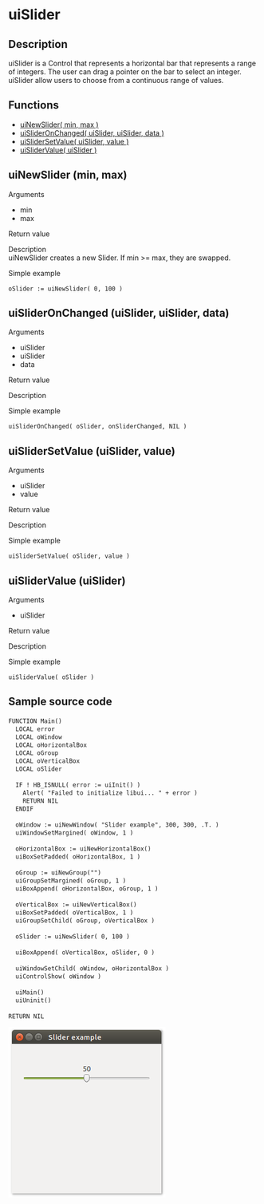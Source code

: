 # **uiSlider**

## Description
uiSlider is a Control that represents a horizontal bar that represents a range of integers. The user can drag a pointer on the bar to select an integer.
uiSlider allow users to choose from a continuous range of values.

## Functions
- [uiNewSlider( min, max )](#uinewslider-min-max)
- [uiSliderOnChanged( uiSlider, uiSlider, data )](#uislideronchanged-uislider-uislider-data)
- [uiSliderSetValue( uiSlider, value )](#uislidersetvalue-uislider-value)
- [uiSliderValue( uiSlider )](#uislidervalue-uislider)

## uiNewSlider (min, max)
Arguments
- min
- max

Return value

Description <br>
uiNewSlider creates a new Slider. If min >= max, they are swapped.

Simple example
```harbour
oSlider := uiNewSlider( 0, 100 )
```
## uiSliderOnChanged (uiSlider, uiSlider, data)
Arguments
- uiSlider
- uiSlider
- data

Return value

Description

Simple example
```harbour
uiSliderOnChanged( oSlider, onSliderChanged, NIL )
```
## uiSliderSetValue (uiSlider, value)
Arguments
- uiSlider
- value

Return value

Description

Simple example
```harbour
uiSliderSetValue( oSlider, value )
```
## uiSliderValue (uiSlider)
Arguments
- uiSlider

Return value

Description

Simple example
```harbour
uiSliderValue( oSlider )
```
## Sample source code
```harbour
FUNCTION Main()
  LOCAL error
  LOCAL oWindow
  LOCAL oHorizontalBox
  LOCAL oGroup
  LOCAL oVerticalBox
  LOCAL oSlider
  
  IF ! HB_ISNULL( error := uiInit() )
    Alert( "Failed to initialize libui... " + error )
    RETURN NIL
  ENDIF

  oWindow := uiNewWindow( "Slider example", 300, 300, .T. )
  uiWindowSetMargined( oWindow, 1 )

  oHorizontalBox := uiNewHorizontalBox()
  uiBoxSetPadded( oHorizontalBox, 1 )

  oGroup := uiNewGroup("")
  uiGroupSetMargined( oGroup, 1 )
  uiBoxAppend( oHorizontalBox, oGroup, 1 )

  oVerticalBox := uiNewVerticalBox()
  uiBoxSetPadded( oVerticalBox, 1 )
  uiGroupSetChild( oGroup, oVerticalBox )

  oSlider := uiNewSlider( 0, 100 )

  uiBoxAppend( oVerticalBox, oSlider, 0 )

  uiWindowSetChild( oWindow, oHorizontalBox )
  uiControlShow( oWindow )

  uiMain()
  uiUninit()

RETURN NIL
```
![Linux](ss/slider_01.png "With family Linux Ubuntu desktop, based on GNOME")

